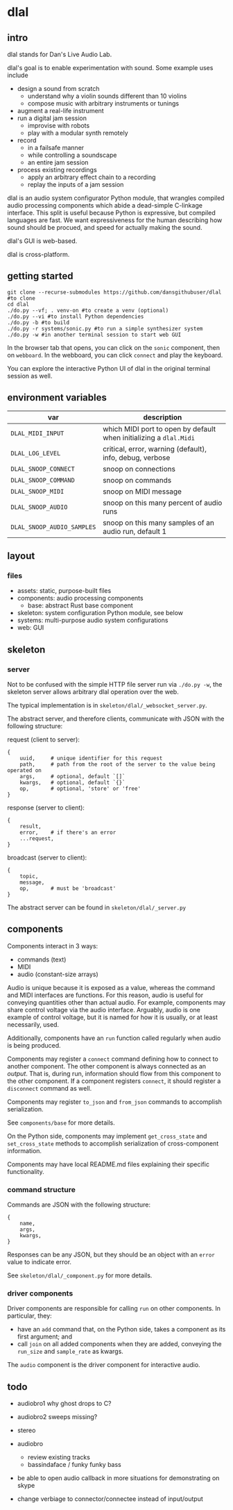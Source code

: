 # dlal
## intro
dlal stands for Dan's Live Audio Lab.

dlal's goal is to enable experimentation with sound. Some example uses include
- design a sound from scratch
	- understand why a violin sounds different than 10 violins
	- compose music with arbitrary instruments or tunings
- augment a real-life instrument
- run a digital jam session
	- improvise with robots
	- play with a modular synth remotely
- record
	- in a failsafe manner
	- while controlling a soundscape
	- an entire jam session
- process existing recordings
	- apply an arbitrary effect chain to a recording
	- replay the inputs of a jam session

dlal is an audio system configurator Python module, that wrangles compiled audio processing components which abide a dead-simple C-linkage interface. This split is useful because Python is expressive, but compiled languages are fast. We want expressiveness for the human describing how sound should be procued, and speed for actually making the sound.

dlal's GUI is web-based.

dlal is cross-platform.

## getting started
```
git clone --recurse-submodules https://github.com/dansgithubuser/dlal #to clone
cd dlal
./do.py --vf; . venv-on #to create a venv (optional)
./do.py --vi #to install Python dependencies
./do.py -b #to build
./do.py -r systems/sonic.py #to run a simple synthesizer system
./do.py -w #in another terminal session to start web GUI
```

In the browser tab that opens, you can click on the `sonic` component, then on `webboard`.
In the webboard, you can click `connect` and play the keyboard.

You can explore the interactive Python UI of dlal in the original terminal session as well.

## environment variables
| var | description |
| - | - |
| `DLAL_MIDI_INPUT` | which MIDI port to open by default when initializing a `dlal.Midi` |
| `DLAL_LOG_LEVEL` | critical, error, warning (default), info, debug, verbose |
| `DLAL_SNOOP_CONNECT` | snoop on connections |
| `DLAL_SNOOP_COMMAND` | snoop on commands |
| `DLAL_SNOOP_MIDI` | snoop on MIDI message |
| `DLAL_SNOOP_AUDIO` | snoop on this many percent of audio runs |
| `DLAL_SNOOP_AUDIO_SAMPLES` | snoop on this many samples of an audio run, default 1 |

## layout
### files
- assets: static, purpose-built files
- components: audio processing components
	- base: abstract Rust base component
- skeleton: system configuration Python module, see below
- systems: multi-purpose audio system configurations
- web: GUI

## skeleton
### server
Not to be confused with the simple HTTP file server run via `./do.py -w`, the skeleton server allows arbitrary dlal operation over the web.

The typical implementation is in `skeleton/dlal/_websocket_server.py`.

The abstract server, and therefore clients, communicate with JSON with the following structure:

request (client to server):
```
{
	uuid,     # unique identifier for this request
	path,     # path from the root of the server to the value being operated on
	args,     # optional, default `[]`
	kwargs,   # optional, default `{}`
	op,       # optional, 'store' or 'free'
}
```
response (server to client):
```
{
	result,
	error,    # if there's an error
	...request,
}
```
broadcast (server to client):
```
{
	topic,
	message,
	op,       # must be 'broadcast'
}
```

The abstract server can be found in `skeleton/dlal/_server.py`

## components
Components interact in 3 ways:
- commands (text)
- MIDI
- audio (constant-size arrays)

Audio is unique because it is exposed as a value, whereas the command and MIDI interfaces are functions. For this reason, audio is useful for conveying quantities other than actual audio. For example, components may share control voltage via the audio interface. Arguably, audio is one example of control voltage, but it is named for how it is usually, or at least necessarily, used.

Additionally, components have an `run` function called regularly when audio is being produced.

Components may register a `connect` command defining how to connect to another component. The other component is always connected as an _output_. That is, during run, information should flow from this component to the other component. If a component registers `connect`, it should register a `disconnect` command as well.

Components may register `to_json` and `from_json` commands to accomplish serialization.

See `components/base` for more details.

On the Python side, components may implement `get_cross_state` and `set_cross_state` methods to accomplish serialization of cross-component information.

Components may have local README.md files explaining their specific functionality.

### command structure
Commands are JSON with the following structure:
```
{
	name,
	args,
	kwargs,
}
```

Responses can be any JSON, but they should be an object with an `error` value to indicate error.

See `skeleton/dlal/_component.py` for more details.

### driver components
Driver components are responsible for calling `run` on other components. In particular, they:
- have an `add` command that, on the Python side, takes a component as its first argument; and
- call `join` on all added components when they are added, conveying the `run_size` and `sample_rate` as kwargs.

The `audio` component is the driver component for interactive audio.

## todo
- audiobro1 why ghost drops to C?
- audiobro2 sweeps missing?
- stereo

- audiobro
	- review existing tracks
	- bassindaface / funky funky bass

- be able to open audio callback in more situations for demonstrating on skype
- change verbiage to connector/connectee instead of input/output
